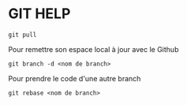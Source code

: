 # GIT HELP

```git
git pull
```

Pour remettre son espace local à jour avec le Github

```git
git branch -d <nom de branch>
```
Pour prendre le code d'une autre branch
```
git rebase <nom de branch>
```
